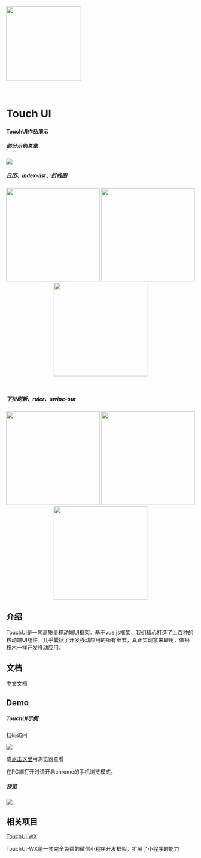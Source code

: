 <img align="center" width="200" height="200" src="https://github.com/uileader/touchui/blob/master/images/about_logo.png" />

<p align="center">

​	<h1>Touch UI</h1>

</p>

####  TouchUI作品演示

##### 部分示例总览

<img src="https://github.com/uileader/touchui/blob/master/img/1.png" />



##### 日历、index-list、折线图

<p align="center">



<img  src="https://github.com/uileader/touchui/blob/master/img/3.gif" width="250"/>

<img src="https://github.com/uileader/touchui/blob/master/img/4.gif" width="250"/>

<img src="https://github.com/uileader/touchui/blob/master/img/8.gif" width="250" />

​		

</p>



##### 下拉刷新、ruler、swipe-out

<p align="center">

<img src="https://github.com/uileader/touchui/blob/master/img/5.gif" width="250"/>

<img src="https://github.com/uileader/touchui/blob/master/img/6.gif" width="250"/>

<img src="https://github.com/uileader/touchui/blob/master/img/7.gif" width="250"/>



</p>





## 介绍

TouchUI是一套高质量移动端UI框架。基于vue.js框架，我们精心打造了上百种的移动端UI组件，几乎囊括了开发移动应用的所有细节，真正实现拿来即用，像搭积木一样开发移动应用。

## 文档

<a href="http://www.touchui.io/touchui_doc/">中文文档</a>

## Demo

##### TouchUI示例

扫码访问

 <img src="http://images.uileader.com/20180425/0fa2b2f8-f1b5-403e-946b-8f229d70b182.png" />

或<a href="http://www.touchui.io/touchui_webapp/">点击这里</a>用浏览器查看

在PC端打开时请开启chrome的手机浏览模式。

##### 预览

 <img src="https://github.com/uileader/touchui/blob/master/img/9.png" />



## 相关项目

<a href="https://github.com/uileader/touchuiwx" >TouchUI WX</a>

TouchUI-WX是一套完全免费的微信小程序开发框架，扩展了小程序的能力

